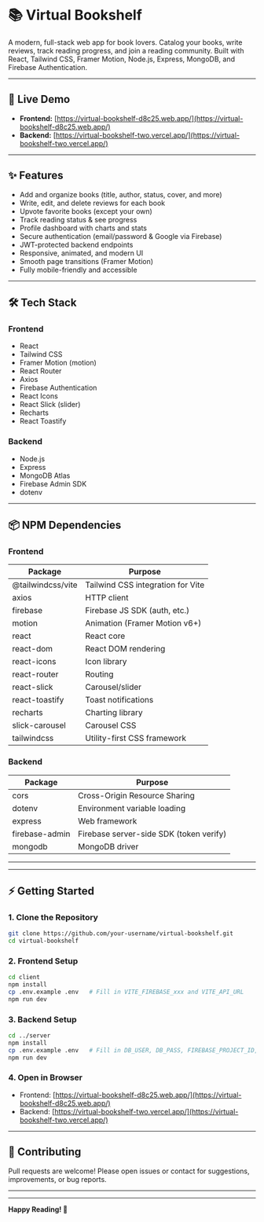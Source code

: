 
# 📚 Virtual Bookshelf

A modern, full-stack web app for book lovers. Catalog your books, write reviews, track reading progress, and join a reading community. Built with React, Tailwind CSS, Framer Motion, Node.js, Express, MongoDB, and Firebase Authentication.

---

## 🚀 Live Demo

- **Frontend:** [https://virtual-bookshelf-d8c25.web.app/](https://virtual-bookshelf-d8c25.web.app/)
- **Backend:** [https://virtual-bookshelf-two.vercel.app/](https://virtual-bookshelf-two.vercel.app/)

---

## ✨ Features

- Add and organize books (title, author, status, cover, and more)
- Write, edit, and delete reviews for each book
- Upvote favorite books (except your own)
- Track reading status & see progress
- Profile dashboard with charts and stats
- Secure authentication (email/password & Google via Firebase)
- JWT-protected backend endpoints
- Responsive, animated, and modern UI
- Smooth page transitions (Framer Motion)
- Fully mobile-friendly and accessible

---

## 🛠️ Tech Stack

### Frontend
- React
- Tailwind CSS
- Framer Motion (motion)
- React Router
- Axios
- Firebase Authentication
- React Icons
- React Slick (slider)
- Recharts
- React Toastify

### Backend
- Node.js
- Express
- MongoDB Atlas
- Firebase Admin SDK
- dotenv

---

## 📦 NPM Dependencies

### **Frontend**
| Package              | Purpose                                 |
|----------------------|-----------------------------------------|
| @tailwindcss/vite    | Tailwind CSS integration for Vite       |
| axios                | HTTP client                             |
| firebase             | Firebase JS SDK (auth, etc.)            |
| motion               | Animation (Framer Motion v6+)           |
| react                | React core                              |
| react-dom            | React DOM rendering                     |
| react-icons          | Icon library                            |
| react-router         | Routing                                 |
| react-slick          | Carousel/slider                         |
| react-toastify       | Toast notifications                     |
| recharts             | Charting library                        |
| slick-carousel       | Carousel CSS                            |
| tailwindcss          | Utility-first CSS framework             |

### **Backend**
| Package         | Purpose                                    |
|-----------------|--------------------------------------------|
| cors            | Cross-Origin Resource Sharing               |
| dotenv          | Environment variable loading                |
| express         | Web framework                              |
| firebase-admin  | Firebase server-side SDK (token verify)     |
| mongodb         | MongoDB driver                             |

---


---

## ⚡️ Getting Started

### 1. **Clone the Repository**
```bash
git clone https://github.com/your-username/virtual-bookshelf.git
cd virtual-bookshelf
```

### 2. **Frontend Setup**
```bash
cd client
npm install
cp .env.example .env   # Fill in VITE_FIREBASE_xxx and VITE_API_URL
npm run dev
```

### 3. **Backend Setup**
```bash
cd ../server
npm install
cp .env.example .env   # Fill in DB_USER, DB_PASS, FIREBASE_PROJECT_ID, etc.
npm run dev
```

### 4. **Open in Browser**
- Frontend: [https://virtual-bookshelf-d8c25.web.app/](https://virtual-bookshelf-d8c25.web.app/)
- Backend: [https://virtual-bookshelf-two.vercel.app/](https://virtual-bookshelf-two.vercel.app/)

---



## 🙌 Contributing

Pull requests are welcome! Please open issues or contact for suggestions, improvements, or bug reports.

---


---

**Happy Reading! 📖**
